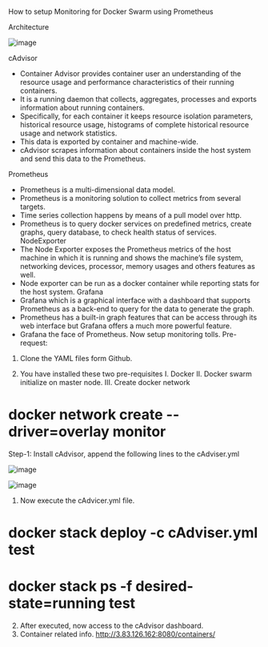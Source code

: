 How to setup Monitoring for Docker Swarm using Prometheus

Architecture

![image](https://user-images.githubusercontent.com/31573070/56849295-54866d80-6910-11e9-92e8-0a4443efaf6b.png)


 
cAdvisor
-	Container Advisor provides container user an understanding of the resource usage and performance characteristics of their running containers.
-	It is a running daemon that collects, aggregates, processes and exports information about running containers.
-	Specifically, for each container it keeps resource isolation parameters, historical resource usage, histograms of complete historical resource usage and network statistics.
-	This data is exported by container and machine-wide.
-	cAdvisor scrapes information about containers inside the host system and send this data to the Prometheus.

Prometheus
-	Prometheus is a multi-dimensional data model.
-	Prometheus is a monitoring solution to collect metrics from several targets.
-	Time series collection happens by means of a pull model over http.
-	Prometheus is to query docker services on predefined metrics, create graphs, query database, to check health status of services. 
NodeExporter
-	The Node Exporter exposes the Prometheus metrics of the host machine in which it is running and shows the machine’s file system, networking devices, processor, memory usages and others features as well.
-	Node exporter can be run as a docker container while reporting stats for the host system.
Grafana
-	Grafana which is a graphical interface with a dashboard that supports Prometheus as a back-end to query for the data to generate the graph.
-	Prometheus has a built-in graph features that can be access through its web interface but Grafana offers a much more powerful feature.
-	Grafana the face of Prometheus.
Now setup monitoring tolls.
Pre-request:
1.	Clone the YAML files form Github.

2.	You have installed these two pre-requisites
I.	Docker
II.	Docker swarm initialize on master node.
III.	Create docker network
# docker network create --driver=overlay monitor
Step-1: Install cAdvisor, append the following lines to the cAdviser.yml

![image](https://user-images.githubusercontent.com/31573070/56849337-b8109b00-6910-11e9-8953-86f0997504e0.png)

![image](https://user-images.githubusercontent.com/31573070/56849338-bc3cb880-6910-11e9-9b80-33c76196d4c0.png)

1.	Now execute the cAdvicer.yml file.
# docker stack deploy -c cAdviser.yml test
# docker stack ps -f desired-state=running test
2.	After executed, now access to the cAdvisor dashboard.
1.	Container related info. http://3.83.126.162:8080/containers/



